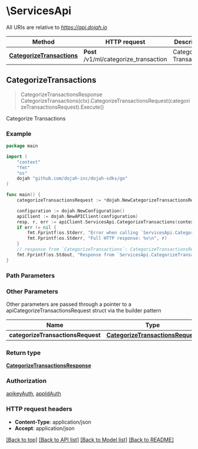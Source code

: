 # \ServicesApi

All URIs are relative to *https://api.dojah.io*

Method | HTTP request | Description
------------- | ------------- | -------------
[**CategorizeTransactions**](ServicesApi.md#CategorizeTransactions) | **Post** /v1/ml/categorize_transaction | Categorize Transactions



## CategorizeTransactions

> CategorizeTransactionsResponse CategorizeTransactions(ctx).CategorizeTransactionsRequest(categorizeTransactionsRequest).Execute()

Categorize Transactions

### Example

```go
package main

import (
    "context"
    "fmt"
    "os"
    dojah "github.com/dojah-inc/dojah-sdks/go"
)

func main() {
    categorizeTransactionsRequest := *dojah.NewCategorizeTransactionsRequest() // CategorizeTransactionsRequest |  (optional)

    configuration := dojah.NewConfiguration()
    apiClient := dojah.NewAPIClient(configuration)
    resp, r, err := apiClient.ServicesApi.CategorizeTransactions(context.Background()).CategorizeTransactionsRequest(categorizeTransactionsRequest).Execute()
    if err != nil {
        fmt.Fprintf(os.Stderr, "Error when calling `ServicesApi.CategorizeTransactions``: %v\n", err)
        fmt.Fprintf(os.Stderr, "Full HTTP response: %v\n", r)
    }
    // response from `CategorizeTransactions`: CategorizeTransactionsResponse
    fmt.Fprintf(os.Stdout, "Response from `ServicesApi.CategorizeTransactions`: %v\n", resp)
}
```

### Path Parameters



### Other Parameters

Other parameters are passed through a pointer to a apiCategorizeTransactionsRequest struct via the builder pattern


Name | Type | Description  | Notes
------------- | ------------- | ------------- | -------------
 **categorizeTransactionsRequest** | [**CategorizeTransactionsRequest**](CategorizeTransactionsRequest.md) |  | 

### Return type

[**CategorizeTransactionsResponse**](CategorizeTransactionsResponse.md)

### Authorization

[apikeyAuth](../README.md#apikeyAuth), [appIdAuth](../README.md#appIdAuth)

### HTTP request headers

- **Content-Type**: application/json
- **Accept**: application/json

[[Back to top]](#) [[Back to API list]](../README.md#documentation-for-api-endpoints)
[[Back to Model list]](../README.md#documentation-for-models)
[[Back to README]](../README.md)


